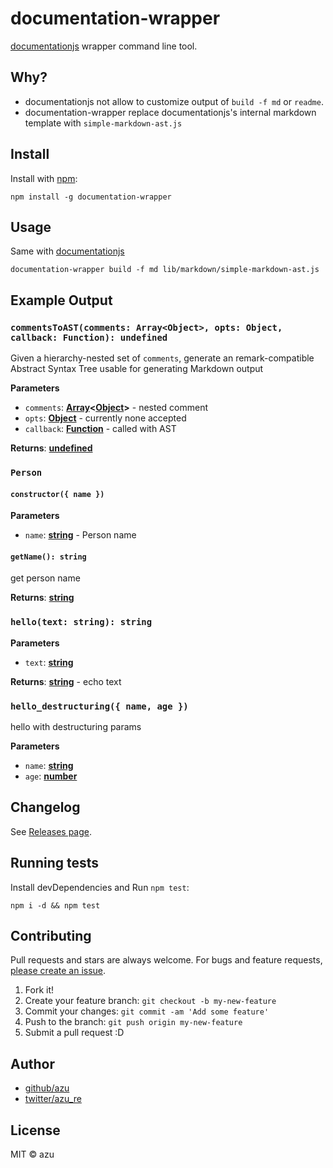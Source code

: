 # documentation-wrapper

[documentationjs](https://github.com/documentationjs/documentation "documentation") wrapper command line tool.

## Why?

-   documentationjs not allow to customize output of `build -f md` or `readme`.
-   documentation-wrapper replace documentationjs's internal markdown template with `simple-markdown-ast.js`

## Install

Install with [npm](https://www.npmjs.com/):

    npm install -g documentation-wrapper

## Usage

Same with [documentationjs](https://github.com/documentationjs/documentation "documentation")

    documentation-wrapper build -f md lib/markdown/simple-markdown-ast.js

## Example Output

### `commentsToAST(comments: Array<Object>, opts: Object, callback: Function): undefined`

Given a hierarchy-nested set of `comments`, generate an remark-compatible
Abstract Syntax Tree usable for generating Markdown output

**Parameters**

-   `comments`: **[Array](https://developer.mozilla.org/en-US/docs/Web/JavaScript/Reference/Global_Objects/Array)&lt;[Object](https://developer.mozilla.org/en-US/docs/Web/JavaScript/Reference/Global_Objects/Object)>** - nested comment
-   `opts`: **[Object](https://developer.mozilla.org/en-US/docs/Web/JavaScript/Reference/Global_Objects/Object)** - currently none accepted
-   `callback`: **[Function](https://developer.mozilla.org/en-US/docs/Web/JavaScript/Reference/Statements/function)** - called with AST

**Returns**: **[undefined](https://developer.mozilla.org/en-US/docs/Web/JavaScript/Reference/Global_Objects/undefined)**

### `Person`

#### `constructor({ name })`

**Parameters**

-   `name`: **[string](https://developer.mozilla.org/en-US/docs/Web/JavaScript/Reference/Global_Objects/String)** - Person name

#### `getName(): string`

get person name

**Returns**: **[string](https://developer.mozilla.org/en-US/docs/Web/JavaScript/Reference/Global_Objects/String)**

### `hello(text: string): string`

**Parameters**

-   `text`: **[string](https://developer.mozilla.org/en-US/docs/Web/JavaScript/Reference/Global_Objects/String)**

**Returns**: **[string](https://developer.mozilla.org/en-US/docs/Web/JavaScript/Reference/Global_Objects/String)** - echo text

### `hello_destructuring({ name, age })`

hello with destructuring params

**Parameters**

-   `name`: **[string](https://developer.mozilla.org/en-US/docs/Web/JavaScript/Reference/Global_Objects/String)**
-   `age`: **[number](https://developer.mozilla.org/en-US/docs/Web/JavaScript/Reference/Global_Objects/Number)**

## Changelog

See [Releases page](https://github.com/azu/documentation-wrapper/releases).

## Running tests

Install devDependencies and Run `npm test`:

    npm i -d && npm test

## Contributing

Pull requests and stars are always welcome.
For bugs and feature requests, [please create an issue](https://github.com/azu/documentation-wrapper/issues).

1.  Fork it!
2.  Create your feature branch: `git checkout -b my-new-feature`
3.  Commit your changes: `git commit -am 'Add some feature'`
4.  Push to the branch: `git push origin my-new-feature`
5.  Submit a pull request :D

## Author

-   [github/azu](https://github.com/azu)
-   [twitter/azu_re](http://twitter.com/azu_re)

## License

MIT © azu
